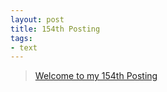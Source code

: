 ```yaml
---
layout: post
title: 154th Posting
tags: 
- text
---
```


> [Welcome to my 154th Posting](https://janghan-kor.tistory.com/732)
